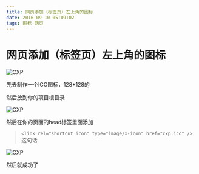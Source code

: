 ```yaml
---
title: 网页添加（标签页）左上角的图标
date: 2016-09-10 05:09:02
tags: 图标 网页
---
```

# 网页添加（标签页）左上角的图标

![CXP](https://cxp521.github.io/img/1/1.png)

先去制作一个ICO图标，128*128的

然后放到你的项目根目录

![CXP](https://cxp521.github.io/img/1/2.png)

然后在你的页面的head标签里面添加

>  `<link rel="shortcut icon" type="image/x-icon" href="cxp.ico" />` 这句话

![CXP](https://cxp521.github.io/img/1/3.png)

然后就成功了
